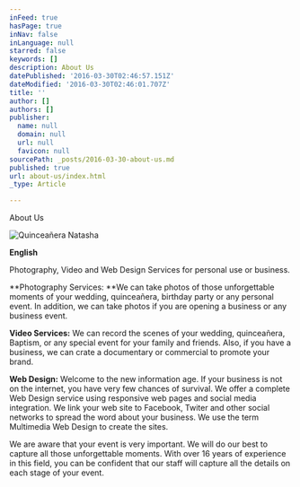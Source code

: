 ```yaml
---
inFeed: true
hasPage: true
inNav: false
inLanguage: null
starred: false
keywords: []
description: About Us
datePublished: '2016-03-30T02:46:57.151Z'
dateModified: '2016-03-30T02:46:01.707Z'
title: ''
author: []
authors: []
publisher:
  name: null
  domain: null
  url: null
  favicon: null
sourcePath: _posts/2016-03-30-about-us.md
published: true
url: about-us/index.html
_type: Article

---
```

About Us

![Quinceañera Natasha](https://the-grid-user-content.s3-us-west-2.amazonaws.com/8d48733d-02db-4be5-a5c8-2e37e8b7b492.jpg)

**English**

Photography, Video and Web Design Services for personal use or business.

**Photography Services: **We can take photos of those unforgettable moments of your wedding, quinceañera, birthday party or any personal event. In addition, we can take photos if you are opening a business or any business event. 

**Video Services:** We can record the scenes of your wedding, quinceañera, Baptism, or any special event for your family and friends. Also, if you have a business, we can crate a documentary or commercial to promote your brand.

**Web Design:** Welcome to the new information age. If your business is not on the internet, you have very few chances of survival. We offer a complete Web Design service using responsive web pages and social media integration. We link your web site to Facebook, Twiter and other social networks to spread the word about your business. We use the term Multimedia Web Design to create the sites.

We are aware that your event is very important. We will do our best to capture all those unforgettable moments. With over 16 years of experience in this field, you can be confident that our staff will capture all the  details on each stage of your event.